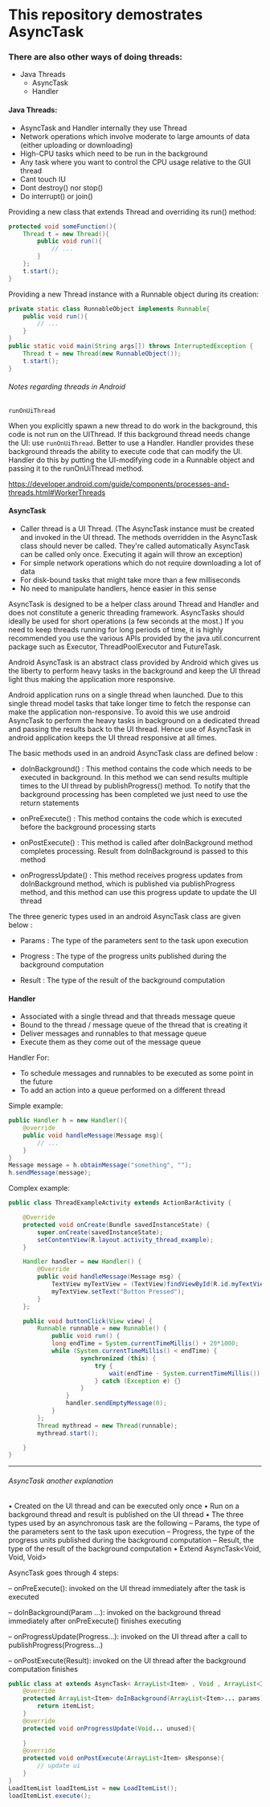 # This repository demostrates AsyncTask

### There are also other ways of doing threads:

 * Java Threads
   * AsyncTask
   * Handler

#### Java Threads:

- AsyncTask and Handler internally they use Thread
- Network operations which involve moderate to large amounts of data (either uploading or downloading) 
- High-CPU tasks which need to be run in the background
- Any task where you want to control the CPU usage relative to the GUI thread 
- Cant touch IU
- Dont destroy() nor stop() 
- Do interrupt() or join() 

Providing a new class that extends Thread and overriding its run() method:

```java
protected void someFunction(){
	Thread t = new Thread(){
		public void run(){
			// ...
		}
	};
	t.start();
}
```

Providing a new Thread instance with a Runnable object during its creation:

```java
private static class RunnableObject implements Runnable{
	public void run(){
		// ...
	}
}
public static void main(String args[]) throws InterruptedException {
	Thread t = new Thread(new RunnableObject());
	t.start();
}
```

###### Notes regarding threads in Android

`runOnUiThread`

When you explicitly spawn a new thread to do work in the background, this code is not run on the UIThread. 
If this background thread needs change the UI: use `runOnUiThread`. 
Better to use a Handler.
Handler provides these background threads the ability to execute code that can modify the UI. 
Handler do this by putting the UI-modifying code in a Runnable object and passing it to the runOnUiThread method.

https://developer.android.com/guide/components/processes-and-threads.html#WorkerThreads

#### AsyncTask

- Caller thread is a UI Thread. (The AsyncTask instance must be created and invoked in the UI thread.
The methods overridden in the AsyncTask class should never be called. They're called automatically
AsyncTask can be called only once. Executing it again will throw an exception)
- For simple network operations which do not require downloading a lot of data
- For disk-bound tasks that might take more than a few milliseconds
- No need to manipulate handlers, hence easier in this sense

AsyncTask is designed to be a helper class around Thread and Handler and does not constitute a generic threading framework. AsyncTasks should ideally be used for short operations (a few seconds at the most.) If you need to keep threads running for long periods of time, it is highly recommended you use the various APIs provided by the java.util.concurrent package such as Executor, ThreadPoolExecutor and FutureTask. 

Android AsyncTask is an abstract class provided by Android which gives us the liberty to perform heavy tasks in the background and keep the UI thread light thus making the application more responsive.

Android application runs on a single thread when launched. Due to this single thread model tasks that take longer time to fetch the response can make the application non-responsive. To avoid this we use android AsyncTask to perform the heavy tasks in background on a dedicated thread and passing the results back to the UI thread. Hence use of AsyncTask in android application keeps the UI thread responsive at all times.


The basic methods used in an android AsyncTask class are defined below :

+ doInBackground() : This method contains the code which needs to be executed in background. In this method we can send results multiple times to the UI thread by publishProgress() method. To notify that the background processing has been completed we just need to use the return statements

+ onPreExecute() : This method contains the code which is executed before the background processing starts

+ onPostExecute() : This method is called after doInBackground method completes processing. Result from doInBackground is passed to this method

+ onProgressUpdate() : This method receives progress updates from doInBackground method, which is published via publishProgress method, and this method can use this progress update to update the UI thread

The three generic types used in an android AsyncTask class are given below :

+ Params : The type of the parameters sent to the task upon execution

+ Progress : The type of the progress units published during the background computation

+ Result : The type of the result of the background computation

#### Handler 

- Associated with a single thread and that threads message queue 
- Bound to the thread / message queue of the thread that is creating it 
- Deliver messages and runnables to that message queue 
- Execute them as they come out of the message queue

Handler For:
- To schedule messages and runnables to be executed as some point in the future
- To add an action into a queue performed on a different thread

Simple example:

```java
public Handler h = new Handler(){
	@override
	public void handleMessage(Message msg){
		// ...
	}
}
Message message = h.obtainMessage("something", "");
h.sendMessage(message);
```

Complex example:

```java
public class ThreadExampleActivity extends ActionBarActivity {

    @Override
    protected void onCreate(Bundle savedInstanceState) {
        super.onCreate(savedInstanceState);
        setContentView(R.layout.activity_thread_example);
    }

    Handler handler = new Handler() {
        @Override
        public void handleMessage(Message msg) {
            TextView myTextView = (TextView)findViewById(R.id.myTextView);
            myTextView.setText("Button Pressed");
        }
    };

	public void buttonClick(View view) {
		Runnable runnable = new Runnable() {
			public void run() {
			long endTime = System.currentTimeMillis() + 20*1000;
			while (System.currentTimeMillis() < endTime) {
					synchronized (this) {
						try {
							wait(endTime - System.currentTimeMillis());
						} catch (Exception e) {}
					}
				}
				handler.sendEmptyMessage(0);
			}
		};
		Thread mythread = new Thread(runnable);
		mythread.start();

	}
}
```

---------------------------------------

###### AsyncTask another explanation

• Created on the UI thread and can be executed only once 
• Run on a background thread and result is published on the UI thread 
• The three types used by an asynchronous task are the following 
– Params, the type of the parameters sent to the task upon execution 
– Progress, the type of the progress units published during the background computation 
– Result, the type of the result of the background computation 
• Extend AsyncTask<Void, Void, Void>

AsyncTask goes through 4 steps: 

– onPreExecute(): 
invoked on the UI thread immediately after the task is executed 

– doInBackground(Param ...): 
invoked on the background thread immediately after onPreExecute() finishes executing 

– onProgressUpdate(Progress...): 
invoked on the UI thread after a call to publishProgress(Progress...) 

– onPostExecute(Result): 
invoked on the UI thread after the background computation finishes

```java
public class at extends AsyncTask< ArrayList<Item> , Void , ArrayList<Item> >{
	@override
	protected ArrayList<Item> doInBackground(ArrayList<Item>... params){
		return itemList;
	}
	@override
	protected void onProgressUpdate(Void... unused){
	
	}
	@override
	protected void onPostExecute(ArrayList<Item> sResponse){
		// update ui
	}
}
LoadItemList loadItemList = new LoadItemList();
loadItemList.execute();
```
